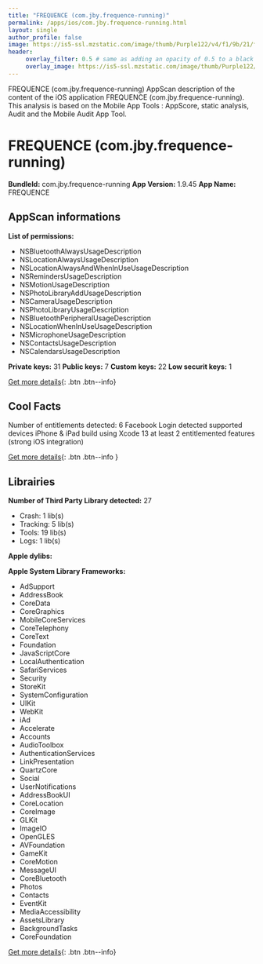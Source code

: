 ```yaml
---
title: "FREQUENCE (com.jby.frequence-running)"
permalink: /apps/ios/com.jby.frequence-running.html
layout: single
author_profile: false
image: https://is5-ssl.mzstatic.com/image/thumb/Purple122/v4/f1/9b/21/f19b21bf-6d06-e1d3-f5e2-bc65fc38fa5f/AppIcon-0-0-1x_U007emarketing-0-0-0-10-0-0-sRGB-0-0-0-GLES2_U002c0-512MB-85-220-0-0.png/512x512bb.jpg
header: 
     overlay_filter: 0.5 # same as adding an opacity of 0.5 to a black background
     overlay_image: https://is5-ssl.mzstatic.com/image/thumb/Purple122/v4/f1/9b/21/f19b21bf-6d06-e1d3-f5e2-bc65fc38fa5f/AppIcon-0-0-1x_U007emarketing-0-0-0-10-0-0-sRGB-0-0-0-GLES2_U002c0-512MB-85-220-0-0.png/512x512bb.jpg
---
```

FREQUENCE (com.jby.frequence-running) AppScan description of the content of the iOS application FREQUENCE (com.jby.frequence-running). This analysis is based on the Mobile App Tools : AppScore, static analysis, Audit and the Mobile Audit App Tool.

# FREQUENCE (com.jby.frequence-running)

**BundleId:** com.jby.frequence-running
**App Version:** 1.9.45
**App Name:** FREQUENCE


## AppScan informations 

**List of permissions:** 
- NSBluetoothAlwaysUsageDescription
- NSLocationAlwaysUsageDescription
- NSLocationAlwaysAndWhenInUseUsageDescription
- NSRemindersUsageDescription
- NSMotionUsageDescription
- NSPhotoLibraryAddUsageDescription
- NSCameraUsageDescription
- NSPhotoLibraryUsageDescription
- NSBluetoothPeripheralUsageDescription
- NSLocationWhenInUseUsageDescription
- NSMicrophoneUsageDescription
- NSContactsUsageDescription
- NSCalendarsUsageDescription
  
  
**Private keys:** 31
**Public keys:** 7
**Custom keys:** 22
**Low securit keys:** 1
  
[Get more details](/pricing.html){: .btn .btn--info}

## Cool Facts

Number of entitlements detected: 6
Facebook Login detected
supported devices iPhone & iPad
build using Xcode 13
at least 2 entitlemented features (strong iOS integration)
  
[Get more details](/pricing.html){: .btn .btn--info }

## Librairies 
**Number of Third Party Library detected:** 27
- Crash: 1 lib(s)
- Tracking: 5 lib(s)
- Tools: 19 lib(s)
- Logs: 1 lib(s)


**Apple dylibs:**


**Apple System Library Frameworks:**
- AdSupport
- AddressBook
- CoreData
- CoreGraphics
- MobileCoreServices
- CoreTelephony
- CoreText
- Foundation
- JavaScriptCore
- LocalAuthentication
- SafariServices
- Security
- StoreKit
- SystemConfiguration
- UIKit
- WebKit
- iAd
- Accelerate
- Accounts
- AudioToolbox
- AuthenticationServices
- LinkPresentation
- QuartzCore
- Social
- UserNotifications
- AddressBookUI
- CoreLocation
- CoreImage
- GLKit
- ImageIO
- OpenGLES
- AVFoundation
- GameKit
- CoreMotion
- MessageUI
- CoreBluetooth
- Photos
- Contacts
- EventKit
- MediaAccessibility
- AssetsLibrary
- BackgroundTasks
- CoreFoundation


  
[Get more details](/pricing.html){: .btn .btn--info}

